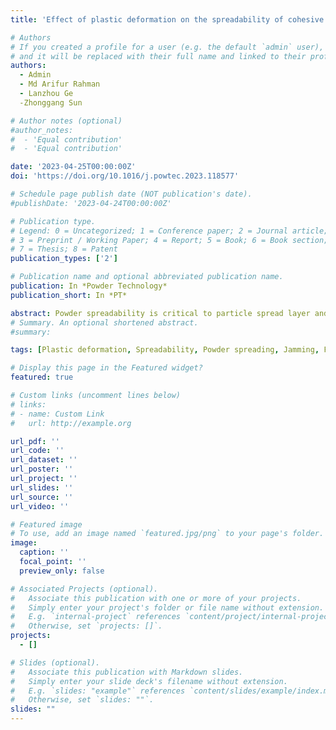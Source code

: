 ```yaml
---
title: 'Effect of plastic deformation on the spreadability of cohesive powder in the spreading process'

# Authors
# If you created a profile for a user (e.g. the default `admin` user), write the username (folder name) here
# and it will be replaced with their full name and linked to their profile.
authors:
  - Admin
  - Md Arifur Rahman
  - Lanzhou Ge
  -Zhonggang Sun

# Author notes (optional)
#author_notes:
#  - 'Equal contribution'
#  - 'Equal contribution'

date: '2023-04-25T00:00:00Z'
doi: 'https://doi.org/10.1016/j.powtec.2023.118577'

# Schedule page publish date (NOT publication's date).
#publishDate: '2023-04-24T00:00:00Z'

# Publication type.
# Legend: 0 = Uncategorized; 1 = Conference paper; 2 = Journal article;
# 3 = Preprint / Working Paper; 4 = Report; 5 = Book; 6 = Book section;
# 7 = Thesis; 8 = Patent
publication_types: ['2']

# Publication name and optional abbreviated publication name.
publication: In *Powder Technology*
publication_short: In *PT*

abstract: Powder spreadability is critical to particle spread layer and thus the quality of final product in powder-based additive manufacturing. In this work, the effect of plastic deformation on the spreadability is investigated, in which particle jamming, particle dynamics within the heap, and spread layer are analysed. The results show that under the effect of plastic deformation, mechanical jamming at narrow gap is significantly reduced, and flowability of particles becomes worse. Large tensile force of contacts could be induced by jamming even when cohesion yield number (CY) is larger than 1. Better spreadability could be obtained if plastic deformation is involved, due to less jamming. However, if the plastic deformation of particles within the heap is too large, spreadability would be significantly reduced, due to worse flowability. The results also clarified that the effect of plastic deformation on powder spreadability could not be simply replaced by adding extra surface energy to the particles.
# Summary. An optional shortened abstract.
#summary: 

tags: [Plastic deformation, Spreadability, Powder spreading, Jamming, Flowability, Discrete element method]

# Display this page in the Featured widget?
featured: true

# Custom links (uncomment lines below)
# links:
# - name: Custom Link
#   url: http://example.org

url_pdf: ''
url_code: ''
url_dataset: ''
url_poster: ''
url_project: ''
url_slides: ''
url_source: ''
url_video: ''

# Featured image
# To use, add an image named `featured.jpg/png` to your page's folder.
image:
  caption: ''
  focal_point: ''
  preview_only: false

# Associated Projects (optional).
#   Associate this publication with one or more of your projects.
#   Simply enter your project's folder or file name without extension.
#   E.g. `internal-project` references `content/project/internal-project/index.md`.
#   Otherwise, set `projects: []`.
projects:
  - []

# Slides (optional).
#   Associate this publication with Markdown slides.
#   Simply enter your slide deck's filename without extension.
#   E.g. `slides: "example"` references `content/slides/example/index.md`.
#   Otherwise, set `slides: ""`.
slides: ""
---
```


